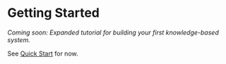 # Getting Started

*Coming soon: Expanded tutorial for building your first knowledge-based system.*

See [Quick Start](../quick-start.md) for now.
